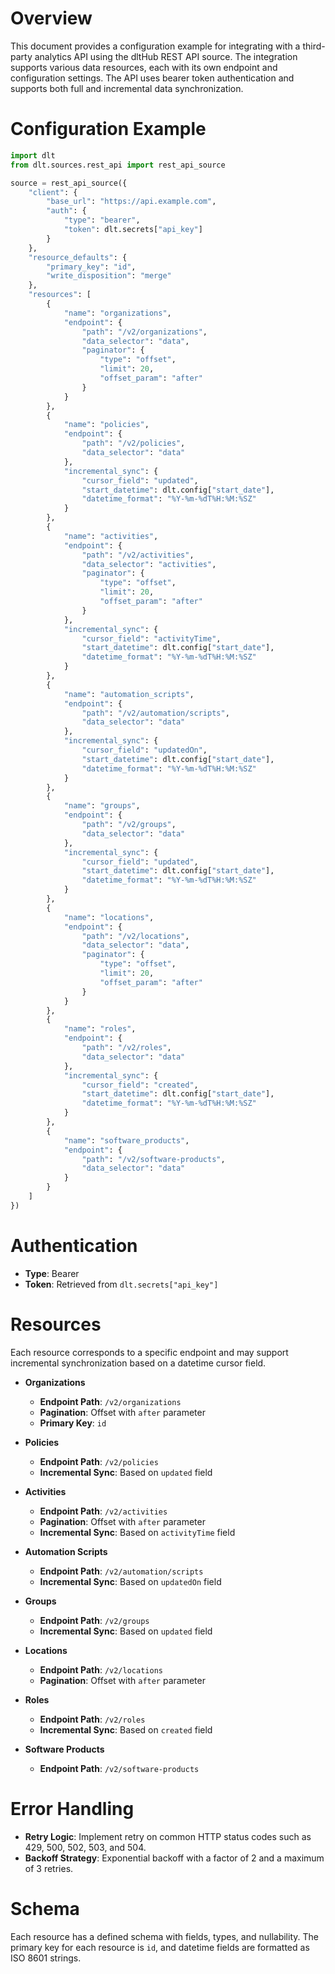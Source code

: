 # Overview

This document provides a configuration example for integrating with a third-party analytics API using the dltHub REST API source. The integration supports various data resources, each with its own endpoint and configuration settings. The API uses bearer token authentication and supports both full and incremental data synchronization.

# Configuration Example

```python
import dlt
from dlt.sources.rest_api import rest_api_source

source = rest_api_source({
    "client": {
        "base_url": "https://api.example.com",
        "auth": {
            "type": "bearer",
            "token": dlt.secrets["api_key"]
        }
    },
    "resource_defaults": {
        "primary_key": "id",
        "write_disposition": "merge"
    },
    "resources": [
        {
            "name": "organizations",
            "endpoint": {
                "path": "/v2/organizations",
                "data_selector": "data",
                "paginator": {
                    "type": "offset",
                    "limit": 20,
                    "offset_param": "after"
                }
            }
        },
        {
            "name": "policies",
            "endpoint": {
                "path": "/v2/policies",
                "data_selector": "data"
            },
            "incremental_sync": {
                "cursor_field": "updated",
                "start_datetime": dlt.config["start_date"],
                "datetime_format": "%Y-%m-%dT%H:%M:%SZ"
            }
        },
        {
            "name": "activities",
            "endpoint": {
                "path": "/v2/activities",
                "data_selector": "activities",
                "paginator": {
                    "type": "offset",
                    "limit": 20,
                    "offset_param": "after"
                }
            },
            "incremental_sync": {
                "cursor_field": "activityTime",
                "start_datetime": dlt.config["start_date"],
                "datetime_format": "%Y-%m-%dT%H:%M:%SZ"
            }
        },
        {
            "name": "automation_scripts",
            "endpoint": {
                "path": "/v2/automation/scripts",
                "data_selector": "data"
            },
            "incremental_sync": {
                "cursor_field": "updatedOn",
                "start_datetime": dlt.config["start_date"],
                "datetime_format": "%Y-%m-%dT%H:%M:%SZ"
            }
        },
        {
            "name": "groups",
            "endpoint": {
                "path": "/v2/groups",
                "data_selector": "data"
            },
            "incremental_sync": {
                "cursor_field": "updated",
                "start_datetime": dlt.config["start_date"],
                "datetime_format": "%Y-%m-%dT%H:%M:%SZ"
            }
        },
        {
            "name": "locations",
            "endpoint": {
                "path": "/v2/locations",
                "data_selector": "data",
                "paginator": {
                    "type": "offset",
                    "limit": 20,
                    "offset_param": "after"
                }
            }
        },
        {
            "name": "roles",
            "endpoint": {
                "path": "/v2/roles",
                "data_selector": "data"
            },
            "incremental_sync": {
                "cursor_field": "created",
                "start_datetime": dlt.config["start_date"],
                "datetime_format": "%Y-%m-%dT%H:%M:%SZ"
            }
        },
        {
            "name": "software_products",
            "endpoint": {
                "path": "/v2/software-products",
                "data_selector": "data"
            }
        }
    ]
})
```

# Authentication

- **Type**: Bearer
- **Token**: Retrieved from `dlt.secrets["api_key"]`

# Resources

Each resource corresponds to a specific endpoint and may support incremental synchronization based on a datetime cursor field.

- **Organizations**
  - **Endpoint Path**: `/v2/organizations`
  - **Pagination**: Offset with `after` parameter
  - **Primary Key**: `id`

- **Policies**
  - **Endpoint Path**: `/v2/policies`
  - **Incremental Sync**: Based on `updated` field

- **Activities**
  - **Endpoint Path**: `/v2/activities`
  - **Pagination**: Offset with `after` parameter
  - **Incremental Sync**: Based on `activityTime` field

- **Automation Scripts**
  - **Endpoint Path**: `/v2/automation/scripts`
  - **Incremental Sync**: Based on `updatedOn` field

- **Groups**
  - **Endpoint Path**: `/v2/groups`
  - **Incremental Sync**: Based on `updated` field

- **Locations**
  - **Endpoint Path**: `/v2/locations`
  - **Pagination**: Offset with `after` parameter

- **Roles**
  - **Endpoint Path**: `/v2/roles`
  - **Incremental Sync**: Based on `created` field

- **Software Products**
  - **Endpoint Path**: `/v2/software-products`

# Error Handling

- **Retry Logic**: Implement retry on common HTTP status codes such as 429, 500, 502, 503, and 504.
- **Backoff Strategy**: Exponential backoff with a factor of 2 and a maximum of 3 retries.

# Schema

Each resource has a defined schema with fields, types, and nullability. The primary key for each resource is `id`, and datetime fields are formatted as ISO 8601 strings.